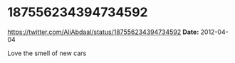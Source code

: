 # 187556234394734592
https://twitter.com/AliAbdaal/status/187556234394734592
**Date:** 2012-04-04

Love the smell of new cars
